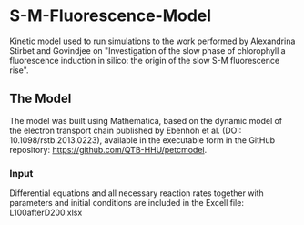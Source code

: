 # S-M-Fluorescence-Model

Kinetic model used to run simulations to the work performed by Alexandrina Stirbet and Govindjee on "Investigation of the slow phase of chlorophyll a fluorescence induction in silico: the origin of the slow S-M fluorescence rise".

## The Model
The model was built using Mathematica, based on the dynamic model of the electron transport chain published by Ebenhöh et al. (DOI: 10.1098/rstb.2013.0223), available in the executable form in the GitHub repository: https://github.com/QTB-HHU/petcmodel. 

### Input
Differential equations and all necessary reaction rates together with parameters and initial conditions are included in the Excell file: L100afterD200.xlsx
